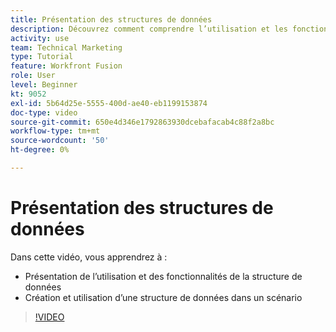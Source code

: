 ```yaml
---
title: Présentation des structures de données
description: Découvrez comment comprendre l’utilisation et les fonctionnalités de la structure de données, ainsi que comment créer et utiliser une structure de données dans un scénario, le tout dans [!DNL Adobe Workfront Fusion].
activity: use
team: Technical Marketing
type: Tutorial
feature: Workfront Fusion
role: User
level: Beginner
kt: 9052
exl-id: 5b64d25e-5555-400d-ae40-eb1199153874
doc-type: video
source-git-commit: 650e4d346e1792863930dcebafacab4c88f2a8bc
workflow-type: tm+mt
source-wordcount: '50'
ht-degree: 0%

---
```


# Présentation des structures de données

Dans cette vidéo, vous apprendrez à :

* Présentation de l’utilisation et des fonctionnalités de la structure de données
* Création et utilisation d’une structure de données dans un scénario

>[!VIDEO](https://video.tv.adobe.com/v/335293/?quality=12&learn=on)
